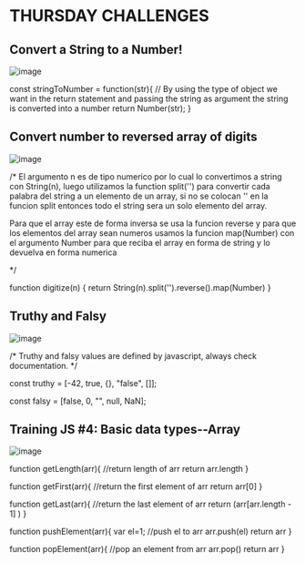 # THURSDAY CHALLENGES


## Convert a String to a Number!

![image](https://user-images.githubusercontent.com/117783981/212460560-d4f78ad0-abf1-4d12-8204-bb1f0c64b605.png)


const stringToNumber = function(str){
  // By using the type of object we want in the return statement and passing the string as argument the string is converted into a number
  return Number(str);
}


## Convert number to reversed array of digits

![image](https://user-images.githubusercontent.com/117783981/212490364-f7ceda43-ded5-4a2f-be6a-e58d74f6ab5d.png)


/*
El argumento n es de tipo numerico por lo cual lo convertimos a string con
String(n), luego utilizamos la function split('') para convertir cada palabra
del string a un elemento de un array, si no se colocan '' en la funcion split
entonces todo el string sera un solo elemento del array.

Para que el array este de forma inversa se usa la funcion reverse y para que los
elementos del array sean numeros usamos la funcion map(Number) con el argumento
Number para que reciba el array en forma de string y lo devuelva en forma numerica

*/

function digitize(n) {
  return String(n).split('').reverse().map(Number)
}

## Truthy and Falsy

![image](https://user-images.githubusercontent.com/117783981/212524964-6bf40f26-6b85-4c00-ad87-b53006ab550c.png)


/*
Truthy and falsy values are defined by javascript, always check documentation.
*/

const truthy = [-42, true, {}, "false", []];

const falsy = [false, 0, "", null, NaN];

## Training JS #4: Basic data types--Array

![image](https://user-images.githubusercontent.com/117783981/212526050-339967a4-1392-49f1-a69a-6701c9fb9666.png)



function getLength(arr){
  //return length of arr
  return arr.length
}

function getFirst(arr){
  //return the first element of arr
  return arr[0]
}

function getLast(arr){
  //return the last element of arr
  return (arr[arr.length - 1] )
}

function pushElement(arr){
  var el=1;
  //push el to arr
  arr.push(el)
  return arr
}

function popElement(arr){
  //pop an element from arr
  arr.pop()
  return arr
}
